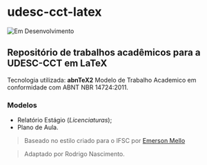 # udesc-cct-latex
![Em Desenvolvimento](http://img.shields.io/static/v1?label=STATUS&message=EM%20DESENVOLVIMENTO&color=GREEN&style=for-the-badge)
## Repositório de trabalhos acadêmicos para a UDESC-CCT em LaTeX



Tecnologia utilizada: **abnTeX2** Modelo de Trabalho Academico em conformidade com ABNT NBR 14724:2011.

### Modelos
- Relatório Estágio (*Licenciaturas*);
- Plano de Aula.

> Baseado no estilo criado para o IFSC por [Emerson Mello](https://github.com/emersonmello/modelos-latex/tree/master/monografia)

> Adaptado por Rodrigo Nascimento.
